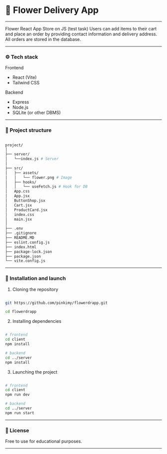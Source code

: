 # 🌸 Flower Delivery App

---

Flower React App Store on JS (test task)
Users can add items to their cart and place an order by providing contact information and delivery address.
All orders are stored in the database.

---

### ⚙️ Tech stack

Frontend
- React (Vite)
- Tailwind CSS

Backend
- Express
- Node.js
- SQLite (or other DBMS)

---

### 📁 Project structure

```bash

project/
│
├── server/  
│   └──index.js # Server
│
├── src/
│   ├── assets/
│   │   └── flower.png # Image
│   ├── hooks/
│   │   └── useFetch.js # Hook for DB
│   App.css
│   App.jsx
│   ButtonShop.jsx
│   Cart.jsx
│   ProductCard.jsx
│   index.css
│   main.jsx
│
├── .env
├── .gitignore
├── README.MD
├── eslint.config.js
├── index.html
├── package-lock.json
├── package.json
└── vite.config.js

```

---

### 🚀 Installation and launch

1. Cloning the repository

```bash

git https://github.com/pinkimy/flowerdrapp.git

cd flowerdrapp

```

2. Installing dependencies

```bash

# frontend
cd client
npm install

# backend
cd ../server
npm install

```

3. Launching the project

```bash

# frontend
cd client
npm run dev

# backend
cd ../server
npm run start

```

---

### 📄 License

Free to use for educational purposes.

---